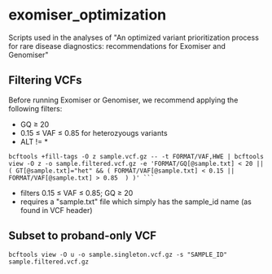 # exomiser_optimization
Scripts used in the analyses of "An optimized variant prioritization process for rare disease diagnostics: recommendations for Exomiser and Genomiser"

## Filtering VCFs
Before running Exomiser or Genomiser, we recommend applying the following filters:
* GQ ≥ 20
* 0.15 ≤ VAF ≤ 0.85 for heterozyougs variants
* ALT != *
```
bcftools +fill-tags -O z sample.vcf.gz -- -t FORMAT/VAF,HWE | bcftools view -O z -o sample.filtered.vcf.gz -e 'FORMAT/GQ[@sample.txt] < 20 || ( GT[@sample.txt]="het" && ( FORMAT/VAF[@sample.txt] < 0.15 || FORMAT/VAF[@sample.txt] > 0.85  ) )' ```

```
* filters 0.15 ≤ VAF ≤ 0.85; GQ ≥ 20
* requires a "sample.txt" file which simply has the sample_id name (as found in VCF header)


## Subset to proband-only VCF

```
bcftools view -O u -o sample.singleton.vcf.gz -s "SAMPLE_ID" sample.filtered.vcf.gz

```


